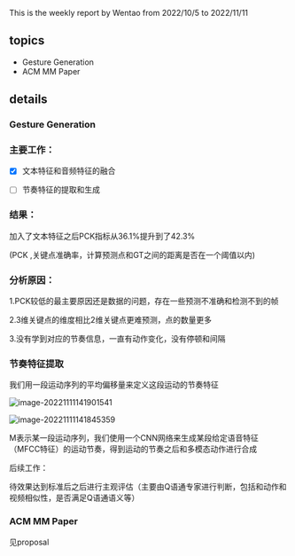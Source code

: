 This is the weekly report by Wentao from 2022/10/5 to  2022/11/11

## topics

- Gesture Generation
- ACM MM Paper

## details



### **Gesture Generation**

### 主要工作：

- [x] 文本特征和音频特征的融合
- [ ] 节奏特征的提取和生成



### 结果：

加入了文本特征之后PCK指标从36.1%提升到了42.3%

(PCK ,关键点准确率，计算预测点和GT之间的距离是否在一个阈值以内)



### 分析原因：

1.PCK较低的最主要原因还是数据的问题，存在一些预测不准确和检测不到的帧

2.3维关键点的维度相比2维关键点更难预测，点的数量更多

3.没有学到对应的节奏信息，一直有动作变化，没有停顿和间隔



### 节奏特征提取

我们用一段运动序列的平均偏移量来定义这段运动的节奏特征

![image-20221111141901541](C:\Users\41885\AppData\Roaming\Typora\typora-user-images\image-20221111141901541.png)



![image-20221111141845359](C:\Users\41885\AppData\Roaming\Typora\typora-user-images\image-20221111141845359.png)



M表示某一段运动序列，我们使用一个CNN网络来生成某段给定语音特征（MFCC特征）的运动节奏，得到运动的节奏之后和多模态动作进行合成



后续工作：

待效果达到标准后之后进行主观评估（主要由Q语通专家进行判断，包括和动作和视频相似性，是否满足Q语通语义等）





### ACM MM Paper

见proposal 









